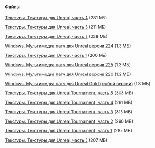 #### Файлы
[Текстуры. Текстуры для Unreal, часть 4](http://www.unrealtexture.com/Unreal/Downloads/Textures/S3TCHighEnd/MasterFiles/StockUnreal/Unreal_S3TC_HighEnd_Texture_Package_04.zip) (281 МБ)

[Текстуры. Текстуры для Unreal, часть 3](http://www.unrealtexture.com/Unreal/Downloads/Textures/S3TCHighEnd/MasterFiles/StockUnreal/Unreal_S3TC_HighEnd_Texture_Package_03.zip) (211 МБ)

[Текстуры. Текстуры для Unreal, часть 2](http://www.unrealtexture.com/Unreal/Downloads/Textures/S3TCHighEnd/MasterFiles/StockUnreal/Unreal_S3TC_HighEnd_Texture_Package_02.zip) (228 МБ)

[Windows. Мультимедиа патч для Unreal версии 224](http://www.celticwarriors.net/Downloads/Patches/OMPPatches/OMP-224-V0.2.exe) (1.3 МБ)

[Текстуры. Текстуры для Unreal, часть 1](http://www.unrealtexture.com/Unreal/Downloads/Textures/S3TCHighEnd/MasterFiles/StockUnreal/Unreal_S3TC_HighEnd_Texture_Package_01.zip) (200 МБ)

[Windows. Мультимедиа патч для Unreal версии 225](http://www.celticwarriors.net/Downloads/Patches/OMPPatches/OMP-225-V0.2.exe) (1.3 МБ)

[Windows. Мультимедиа патч для Unreal версии 226](http://www.celticwarriors.net/Downloads/Patches/OMPPatches/OMP-226-V0.2.exe) (1.2 МБ)

[Windows. Мультимедиа патч для Unreal Gold (любой версии)](http://www.celticwarriors.net/Downloads/Patches/OMPPatches/OMP-UGOLD-V0.2.exe) (1.3 МБ)

[Текстуры. Текстуры для Unreal Tournament, часть 5](http://www.uttexture.com/UT/Downloads/Textures/S3TCHighEnd/MasterFiles/StockUT/UT_S3TC_HighEnd_Texture_Package_05.zip) (303 МБ)

[Текстуры. Текстуры для Unreal Tournament, часть 4](http://www.uttexture.com/UT/Downloads/Textures/S3TCHighEnd/MasterFiles/StockUT/UT_S3TC_HighEnd_Texture_Package_04.zip) (291 МБ)

[Текстуры. Текстуры для Unreal Tournament, часть 3](http://www.uttexture.com/UT/Downloads/Textures/S3TCHighEnd/MasterFiles/StockUT/UT_S3TC_HighEnd_Texture_Package_03.zip) (316 МБ)

[Текстуры. Текстуры для Unreal Tournament, часть 2](http://www.uttexture.com/UT/Downloads/Textures/S3TCHighEnd/MasterFiles/StockUT/UT_S3TC_HighEnd_Texture_Package_02.zip) (290 МБ)

[Текстуры. Текстуры для Unreal Tournament, часть 1](http://www.uttexture.com/UT/Downloads/Textures/S3TCHighEnd/MasterFiles/StockUT/UT_S3TC_HighEnd_Texture_Package_01.zip) (285 МБ)

[Текстуры. Текстуры для Unreal, часть 5](http://www.unrealtexture.com/Unreal/Downloads/Textures/S3TCHighEnd/MasterFiles/StockUnreal/Unreal_S3TC_HighEnd_Texture_Package_05.zip) (207 МБ)

